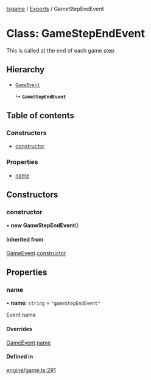 [tsgame](../README.md) / [Exports](../modules.md) / GameStepEndEvent

# Class: GameStepEndEvent

This is called at the end of each game step

## Hierarchy

- [`GameEvent`](GameEvent.md)

  ↳ **`GameStepEndEvent`**

## Table of contents

### Constructors

- [constructor](GameStepEndEvent.md#constructor)

### Properties

- [name](GameStepEndEvent.md#name)

## Constructors

### constructor

• **new GameStepEndEvent**()

#### Inherited from

[GameEvent](GameEvent.md).[constructor](GameEvent.md#constructor)

## Properties

### name

• **name**: `string` = `"gameStepEndEvent"`

Event name

#### Overrides

[GameEvent](GameEvent.md).[name](GameEvent.md#name)

#### Defined in

[engine/game.ts:291](https://github.com/ashleycheung/tsgame/blob/46dfc92/src/engine/game.ts#L291)
